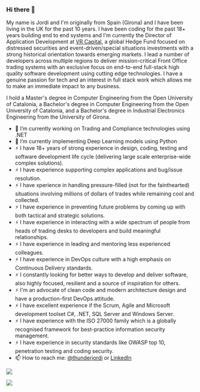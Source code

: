 ### Hi there 👋

My name is Jordi and I'm originally from Spain (Girona) and I have been living in the UK for the past 10 years. I have been coding for the past 18+ years building end to end systems and I'm currently the Director of Application Development at [VR Capital](http://www.uk.vr-capital.com/), a global Hedge Fund focused on distressed securities and event-driven/special situations investments with a strong historical orientation towards emerging markets. I lead a number of developers across multiple regions to deliver mission-critical Front Office trading systems with an exclusive focus on end-to-end full-stack high quality software development using cutting edge technologies. I have a genuine passion for tech and an interest in full stack work which allows me to make an immediate impact to any business.  

I hold a Master's degree in Computer Engineering from the Open University of Catalonia, a Bachelor's degree in Computer Engineering from the Open University of Catalonia, and a Bachelor's degree in Industrial Electronics Engineering from the University of Girona.

- 🔭 I’m currently working on Trading and Compliance technologies using .NET
- 🌱 I’m currently implementing Deep Learning models using Python
- ⚡ I have 18+ years of strong experience in design, coding, testing and software development life cycle (delivering large scale enterprise-wide complex solutions).
- ⚡ I have experience supporting complex applications and bug/issue resolution.
- ⚡ I have xperience in handling pressure-filled (not for the fainthearted) situations involving millions of dollars of trades while remaining cool and collected.
- ⚡ I have experience in preventing future problems by coming up with both tactical and strategic solutions.
- ⚡ I have experience in interacting with a wide spectrum of people from heads of trading desks to developers and build meaningful relationships.
- ⚡ I have experience in leading and mentoring less experienced colleagues.
- ⚡ I have experience in DevOps culture with a high emphasis on Continuous Delivery standards.
- ⚡ I constantly looking for better ways to develop and deliver software, also highly focused, resilient and a source of inspiration for others.
- ⚡ I'm an advocate of clean code and modern architecture design and have a production-first DevOps attitude.
- ⚡ I have excellent experience if the Scrum, Agile and Microsoft development toolset C#, .NET, SQL Server and Windows Server.
- ⚡ I have experience with the ISO 27000 family which is a globally recognised framework for best-practice information security management.
- ⚡ I have experience in security standards like OWASP top 10, penetration testing and coding security.
- 📫 How to reach me: [@thunderjordi](https://twitter.com/thunderjordi) or [LinkedIn](https://www.linkedin.com/in/jordicollcorbilla/)

![](https://github-readme-stats.vercel.app/api?username=jordicorbilla&show_icons=true&title_color=fff&icon_color=79ff97&text_color=9f9f9f&bg_color=151515)

![](https://visitor-badge.glitch.me/badge?page_id=jordicorbilla.jordicorbilla)
<!--
**JordiCorbilla/JordiCorbilla** is a ✨ _special_ ✨ repository because its `README.md` (this file) appears on your GitHub profile.
![My github stats](https://github-readme-stats.vercel.app/api?username=jordicorbilla&show_icons=true)
Here are some ideas to get you started:

- 🔭 I’m currently working on ...
- 🌱 I’m currently learning ...
- 👯 I’m looking to collaborate on ...
- 🤔 I’m looking for help with ...
- 💬 Ask me about ...
- 📫 How to reach me: ...
- 😄 Pronouns: ...
- ⚡ Fun fact: ...
-->
